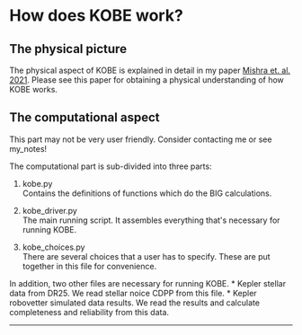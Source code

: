# How does KOBE work?

## The physical picture
The physical aspect of KOBE is explained in detail in my paper [Mishra et. al. 2021](https://ui.adsabs.harvard.edu/abs/2021arXiv210512745M). Please see this paper for obtaining a physical understanding of how KOBE works.

## The computational aspect

This part may not be very user friendly. Consider contacting me or see my_notes!

The computational part is sub-divided into three parts:
1. kobe.py  
Contains the definitions of functions which do the BIG calculations.

2. kobe_driver.py  
The main running script. It assembles everything that's necessary for running KOBE.

3. kobe_choices.py  
There are several choices that a user has to specify. These are put together in this file for convenience. 

In addition, two other files are necessary for running KOBE. 
    * Kepler stellar data from DR25. We read stellar noice CDPP from this file.
    * Kepler robovetter simulated data results. We read the results and calculate completeness and reliability from this data.
    
***
